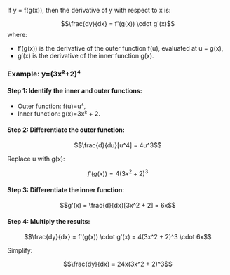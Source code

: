 If y = f(g(x)), then the derivative of y with respect to x is:

$$\frac{dy}{dx} = f'(g(x)) \cdot g'(x)$$
where:

- f′(g(x)) is the derivative of the outer function f(u), evaluated at u = g(x),
- g′(x) is the derivative of the inner function g(x).
### Example: y=(3x²+2)⁴

#### Step 1: Identify the inner and outer functions:

- Outer function: f(u)=u⁴,
- Inner function: g(x)=3x² + 2.

#### Step 2: Differentiate the outer function:

$$\frac{d}{du}[u^4] = 4u^3$$

Replace u with g(x):

$$f'(g(x)) = 4(3x^2 + 2)^3$$

#### Step 3: Differentiate the inner function:

$$g'(x) = \frac{d}{dx}[3x^2 + 2] = 6x$$

#### Step 4: Multiply the results:

$$\frac{dy}{dx} = f'(g(x)) \cdot g'(x) = 4(3x^2 + 2)^3 \cdot 6x$$

Simplify:

$$\frac{dy}{dx} = 24x(3x^2 + 2)^3$$